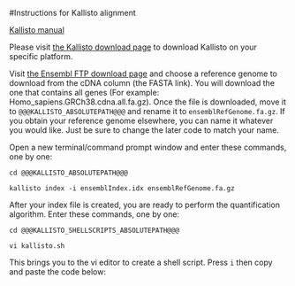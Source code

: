 #Instructions for Kallisto alignment

[Kallisto manual](https://pachterlab.github.io/kallisto/manual)

Please visit [the Kallisto download page](https://pachterlab.github.io/kallisto/download) to download Kallisto on your specific platform.

Visit [the Ensembl FTP download page](http://uswest.ensembl.org/info/data/ftp/index.html) and choose a reference genome to download from the cDNA column (the FASTA link). You will download the one that contains all genes (For example: Homo_sapiens.GRCh38.cdna.all.fa.gz).
Once the file is downloaded, move it to `@@@KALLISTO_ABSOLUTEPATH@@@` and rename it to `ensemblRefGenome.fa.gz`. If you obtain your reference genome elsewhere, you can name it whatever you would like. Just be sure to change the later code to match your name.

Open a new terminal/command prompt window and enter these commands, one by one:

	cd @@@KALLISTO_ABSOLUTEPATH@@@
	
	kallisto index -i ensemblIndex.idx ensemblRefGenome.fa.gz

After your index file is created, you are ready to perform the quantification algorithm. Enter these commands, one by one:

	cd @@@KALLISTO_SHELLSCRIPTS_ABSOLUTEPATH@@@

	vi kallisto.sh

This brings you to the vi editor to create a shell script. Press `i` then copy and paste the code below:


